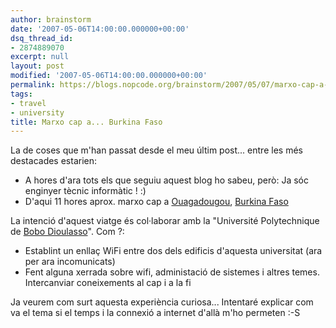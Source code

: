 ```yaml
---
author: brainstorm
date: '2007-05-06T14:00:00.000000+00:00'
dsq_thread_id:
- 2874889070
excerpt: null
layout: post
modified: '2007-05-06T14:00:00.000000+00:00'
permalink: https://blogs.nopcode.org/brainstorm/2007/05/07/marxo-cap-a-burkina-faso/
tags:
- travel
- university
title: Marxo cap a... Burkina Faso
---
```


La de coses que m'han passat desde el meu últim post... entre les més destacades estarien:

*   A hores d'ara tots els que seguiu aquest blog ho sabeu, però: Ja sóc enginyer tècnic informàtic ! :) 
*   D'aqui 11 hores aprox. marxo cap a [Ouagadougou][1], [Burkina Faso][2]

La intenció d'aquest viatge és col·laborar amb la "Université Polytechnique de [Bobo Dioulasso][3]". Com ?:

*   Establint un enllaç WiFi entre dos dels edificis d'aquesta universitat (ara per ara incomunicats)
*   Fent alguna xerrada sobre wifi, administació de sistemes i altres temes. Intercanviar coneixements al cap i a la fi

Ja veurem com surt aquesta experiència curiosa... Intentaré explicar com va el tema si el temps i la connexió a internet d'allà m'ho permeten :-S

 [1]: https://maps.google.com/maps?f=q&hl=en&q=Ouagadougou&ie=UTF8&ll=12.369515,-1.529846&spn=1.947641,2.548828&z=9&iwloc=addr&om=1
 [2]: https://maps.google.com/maps?f=q&hl=en&q=Burkina+Faso&ie=UTF8&cd=1&z=6&om=1
 [3]: https://maps.google.com/maps?f=q&hl=en&q=Bobo-Dioulasso,+Burkina+Faso&ie=UTF8&cd=1&ll=11.845847,-4.108887&spn=7.886271,10.557861&z=7&iwloc=addr&om=1